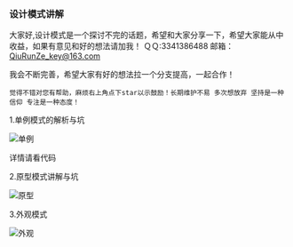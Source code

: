 ### 设计模式讲解
大家好,设计模式是一个探讨不完的话题，希望和大家分享一下，希望大家能从中收益，如果有意见和好的想法请加我！
 ＱＱ:3341386488
 邮箱：QiuRunZe_key@163.com

我会不断完善，希望大家有好的想法拉一个分支提高，一起合作！


    觉得不错对您有帮助，麻烦右上角点下star以示鼓励！长期维护不易 多次想放弃 坚持是一种信仰 专注是一种态度！



1.单例模式的解析与坑<br>

![单例](http://i2.bvimg.com/601558/2c0b057f59b9b592.png)

详情请看代码

2.原型模式讲解与坑

![原型](http://i4.bvimg.com/601558/9c46e605b0f72d82.png)

3.外观模式

![外观](http://i4.bvimg.com/601558/b2c4fb3b1ab63a1c.png)






 